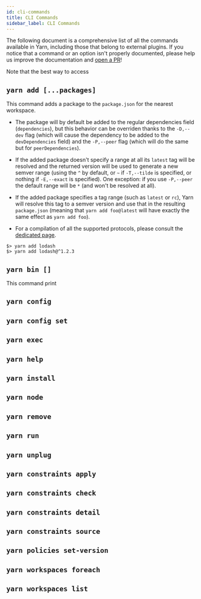 ```yaml
---
id: cli-commands
title: CLI Commands
sidebar_label: CLI Commands
---
```


The following document is a comprehensive list of all the commands available in Yarn, including those that belong to external plugins. If you notice that a command or an option isn't properly documented, please help us improve the documentation and [open a PR]()!

Note that the best way to access

## `yarn add [...packages]`

This command adds a package to the `package.json` for the nearest workspace.

- The package will by default be added to the regular dependencies field (`dependencies`), but this behavior can be overriden thanks to the `-D,--dev` flag (which will cause the dependency to be added to the `devDependencies` field) and the `-P,--peer` flag (which will do the same but for `peerDependencies`).

- If the added package doesn't specify a range at all its `latest` tag will be resolved and the returned version will be used to generate a new semver range (using the `^` by default, or `~` if `-T,--tilde` is specified, or nothing if `-E,--exact` is specified). One exception: if you use `-P,--peer` the default range will be `*` (and won't be resolved at all).

- If the added package specifies a tag range (such as `latest` or `rc`), Yarn will resolve this tag to a semver version and use that in the resulting `package.json` (meaning that `yarn add foo@latest` will have exactly the same effect as `yarn add foo`).

- For a compilation of all the supported protocols, please consult the [dedicated page]().

```
$> yarn add lodash
$> yarn add lodash@^1.2.3
```

## `yarn bin []`

This command print

## `yarn config`

## `yarn config set`

## `yarn exec`

## `yarn help`

## `yarn install`

## `yarn node`

## `yarn remove`

## `yarn run`

## `yarn unplug`

## `yarn constraints apply`

## `yarn constraints check`

## `yarn constraints detail`

## `yarn constraints source`

## `yarn policies set-version`

## `yarn workspaces foreach`

## `yarn workspaces list`
